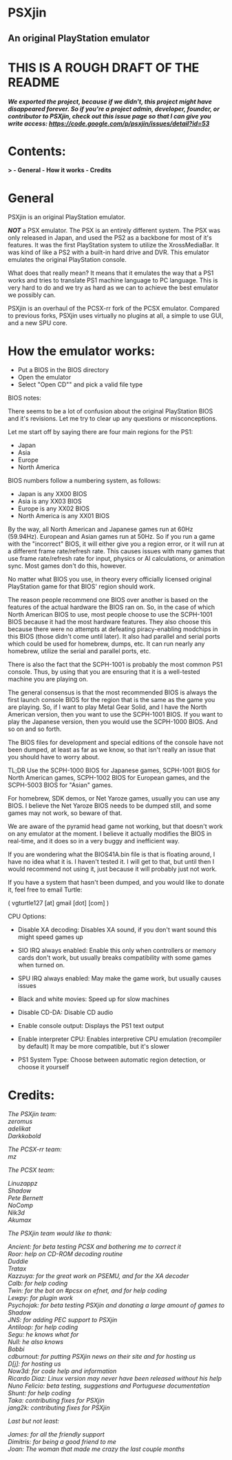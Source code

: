 <h1>PSXjin</h1>
<h2>An original PlayStation emulator</h2>

<h1>THIS IS A ROUGH DRAFT OF THE README</h1>

<b><i>
We exported the project, because if we didn't, this project might have disappeared forever.
So if you're a project admin, developer, founder, or contributor to PSXjin, check out this issue page so that I can give you write access: https://code.google.com/p/psxjin/issues/detail?id=53
</i></b>

<h1>Contents:</h1>
<b>
>
- General
- How it works
- Credits

</b>

<h1>General</h1>

PSXjin is an original PlayStation emulator.

<b><i>NOT</i></b> a PSX emulator. The PSX is an entirely different system. The PSX was only released in Japan, and used the PS2 as a backbone for most of it's features. It was the first PlayStation system to utilize the XrossMediaBar. It was kind of like a PS2 with a built-in hard drive and DVR. This emulator emulates the original PlayStation console.

What does that really mean? It means that it emulates the way that a PS1 works and tries to translate PS1 machine language to PC language. This is very hard to do and we try as hard as we can to achieve the best emulator we possibly can.

PSXjin is an overhaul of the PCSX-rr fork of the PCSX emulator. Compared to previous forks, PSXjin uses virtually no plugins at all, a simple to use GUI, and a new SPU core.

<h1>How the emulator works:</h1>

- Put a BIOS in the BIOS directory
- Open the emulator
- Select "Open CD"" and pick a valid file type

BIOS notes:

There seems to be a lot of confusion about the original PlayStation BIOS and it's revisions. Let me try to clear up any questions or misconceptions.

Let me start off by saying there are four main regions for the PS1:

- Japan
- Asia
- Europe
- North America

BIOS numbers follow a numbering system, as follows:

- Japan is any XX00 BIOS
- Asia is any XX03 BIOS
- Europe is any XX02 BIOS
- North America is any XX01 BIOS

By the way, all North American and Japanese games run at 60Hz (59.94Hz). European and Asian games run at 50Hz. So if you run a game with the "incorrect" BIOS, it will either give you a region error, or it will run at a different frame rate/refresh rate. This causes issues with many games that use frame rate/refresh rate for input, physics or AI calculations, or animation sync. Most games don't do this, however.

No matter what BIOS you use, in theory every officially licensed original PlayStation game for that BIOS' region should work.

The reason people recommend one BIOS over another is based on the features of the actual hardware the BIOS ran on. So, in the case of which North American BIOS to use, most people choose to use the SCPH-1001 BIOS because it had the most hardware features. They also choose this because there were no attempts at defeating piracy-enabling modchips in this BIOS (those didn't come until later). It also had parallel and serial ports which could be used for homebrew, dumps, etc. It can run nearly any homebrew, utilize the serial and parallel ports, etc.

There is also the fact that the SCPH-1001 is probably the most common PS1 console. Thus, by using that you are ensuring that it is a well-tested machine you are playing on.

The general consensus is that the most recommended BIOS is always the first launch console BIOS for the region that is the same as the game you are playing. So, if I want to play Metal Gear Solid, and I have the North American version, then you want to use the SCPH-1001 BIOS. If you want to play the Japanese version, then you would use the SCPH-1000 BIOS. And so on and so forth.

The BIOS files for development and special editions of the console have not been dumped, at least as far as we know, so that isn't really an issue that you should have to worry about.

TL;DR Use the SCPH-1000 BIOS for Japanese games, SCPH-1001 BIOS for North American games, SCPH-1002 BIOS for European games, and the SCPH-5003 BIOS for "Asian" games.

For homebrew, SDK demos, or Net Yaroze games, usually you can use any BIOS. I believe the Net Yaroze BIOS needs to be dumped still, and some games may not work, so beware of that.

We are aware of the pyramid head game not working, but that doesn't work on any emulator at the moment. I believe it actually modifies the BIOS in real-time, and it does so in a very buggy and inefficient way.

If you are wondering what the BIOS41A.bin file is that is floating around, I have no idea what it is. I haven't tested it. I will get to that, but until then I would recommend not using it, just because it will probably just not work.

If you have a system that hasn't been dumped, and you would like to donate it, feel free to email Turtle:

( vgturtle127 [at] gmail [dot] [com] )

CPU Options:

- Disable XA decoding:
Disables XA sound, if you don't want sound this might speed games up

- SIO IRQ always enabled:
Enable this only when controllers or memory cards don't work,
but usually breaks compatibility with some games when turned on.

- SPU IRQ always enabled:
May make the game work, but usually causes issues

- Black and white movies:
Speed up for slow machines

- Disable CD-DA:
Disable CD audio

- Enable console output:
Displays the PS1 text output

- Enable interpreter CPU:
Enables interpretive CPU emulation (recompiler by default) It may be more compatible, but it's slower

- PS1 System Type:
Choose between automatic region detection, or choose it yourself

<h1>Credits:</h1>
<i>
The PSXjin team:<br>
zeromus<br>
adelikat<br>
Darkkobold<br>

The PCSX-rr team:<br>
mz<br>

The PCSX team:<br>

Linuzappz<br>
Shadow<br>
Pete Bernett<br>
NoComp<br>
Nik3d<br>
Akumax<br>

The PSXjin team would like to thank:

Ancient: for beta testing PCSX and bothering me to correct it<br>
Roor: help on CD-ROM decoding routine<br>
Duddie<br>
Tratax<br>
Kazzuya: for the great work on PSEMU, and for the XA decoder<br>
Calb: for help coding<br>
Twin: for the bot on #pcsx on efnet, and for help coding<br>
Lewpy: for plugin work<br>
Psychojak: for beta testing PSXjin and donating a large amount of games to Shadow<br>
JNS: for adding PEC support to PSXjin<br>
Antiloop: for help coding<br>
Segu: he knows what for<br>
Null: he also knows<br>
Bobbi<br>
cdburnout: for putting PSXjin news on their site and for hosting us<br>
D[j]: for hosting us<br>
Now3d: for code help and information<br>
Ricardo Diaz: Linux version may never have been released without his help<br>
Nuno Felicio: beta testing, suggestions and Portuguese documentation<br>
Shunt: for help coding<br>
Taka: contributing fixes for PSXjin<br>
jang2k: contributing fixes for PSXjin<br>

Last but not least:<br>

James: for all the friendly support<br>
Dimitris: for being a good friend to me<br>
Joan: The woman that made me crazy the last couple months<br>
